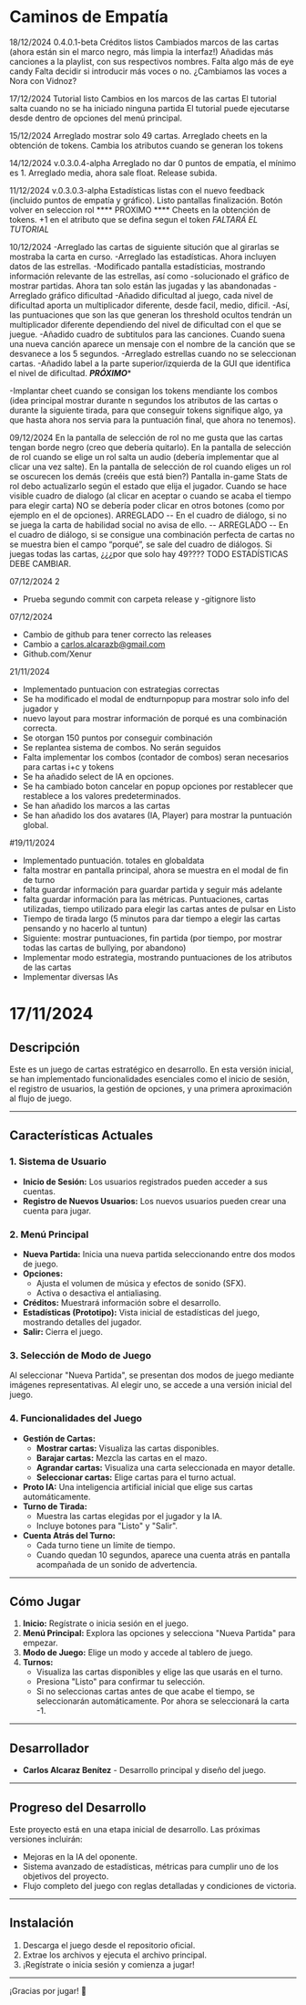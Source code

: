 # **Caminos de Empatía**
18/12/2024
0.4.0.1-beta
Créditos listos
Cambiados marcos de las cartas (ahora están sin el marco negro, más limpia la interfaz!)
Añadidas más canciones a la playlist, con sus respectivos nombres.
Falta algo más de eye candy
Falta decidir si introducir más voces o no. ¿Cambiamos las voces a Nora con Vidnoz?



17/12/2024
Tutorial listo
Cambios en los marcos de las cartas
El tutorial salta cuando no se ha iniciado ninguna partida
El tutorial puede ejecutarse desde dentro de opciones del menú principal.



15/12/2024
Arreglado mostrar solo 49 cartas.
Arreglado cheets en la obtención de tokens. Cambia los atributos cuando se generan los tokens



14/12/2024
v.0.3.0.4-alpha
Arreglado no dar 0 puntos de empatía, el mínimo es 1.
Arreglado media, ahora sale float.
Release subida.

11/12/2024
v.0.3.0.3-alpha
Estadísticas listas con el nuevo feedback (incluido puntos de empatía y gráfico).
Listo pantallas finalización.
Botón volver en seleccion rol
**** PROXIMO ****
Cheets en la obtención de tokens. +1 en el atributo que se defina segun el token
*FALTARÁ EL TUTORIAL*


10/12/2024
-Arreglado las cartas de siguiente situción que al girarlas se mostraba la carta en curso.
-Arreglado las estadísticas. Ahora incluyen datos de las estrellas.
-Modificado pantalla estadísticias, mostrando información relevante de las estrellas, así como
-solucionado el gráfico de mostrar partidas. Ahora tan solo están las jugadas y las abandonadas
-Arreglado gráfico dificultad
-Añadido dificultad al juego, cada nivel de dificultad aporta un multiplicador diferente, desde facil, medio, dificil.
-Así, las puntuaciones que son las que generan los threshold ocultos tendrán un multiplicador diferente
dependiendo del nivel de dificultad con el que se juegue.
-Añadido cuadro de subtitulos para las canciones. Cuando suena una nueva canción aparece un mensaje con el
nombre de la canción que se desvanece a los 5 segundos.
-Arreglado estrellas cuando no se seleccionan cartas.
-Añadido label a la parte superior/izquierda de la GUI que identifica el nivel de dificultad.
*****PRÓXIMO******

-Implantar cheet cuando se consigan los tokens mendiante los combos (idea principal mostrar durante n
segundos los atributos de las cartas o durante la siguiente tirada, para que conseguir tokens signifique
algo, ya que hasta ahora nos servia para la puntuación final, que ahora no tenemos).


09/12/2024
En la pantalla de selección de rol no me gusta que las cartas tengan borde negro (creo que debería quitarlo).
En  la pantalla de selección de rol cuando se elige un rol salta un audio (debería implementar que al clicar una vez salte). 
En la pantalla de selección de rol cuando eliges un rol se oscurecen los demás (creéis que está bien?)
Pantalla in-game
Stats de rol debo actualizarlo según el estado que elija el jugador.
Cuando se hace visible cuadro de dialogo (al clicar en aceptar o cuando se acaba el tiempo para elegir carta) NO se debería poder clicar en otros botones (como por ejemplo en el de opciones).
ARREGLADO -- En el cuadro de diálogo, si no se juega la carta de habilidad social no avisa de ello. -- 
ARREGLADO -- En el cuadro de diálogo, si se consigue una combinación perfecta de cartas no se muestra bien el campo “porqué”, se sale del cuadro de diálogos.
Si juegas todas las cartas, ¿¿¿por que solo hay 49????
TODO ESTADÍSTICAS DEBE CAMBIAR.
 
07/12/2024 2
* Prueba segundo commit con carpeta release y -gitignore listo

07/12/2024
* Cambio de github para tener correcto las releases
* Cambio a carlos.alcarazb@gmail.com
* Github.com/Xenur


21/11/2024
*	Implementado puntuacion con estrategias correctas
*	Se ha modificado el modal de endturnpopup para mostrar solo info del jugador y
*	nuevo layout para mostrar información de porqué es una combinación correcta.
*	Se otorgan 150 puntos por conseguir combinación
*	Se replantea sistema de combos. No serán seguidos
*	Falta implementar los combos (contador de combos) seran necesarios para cartas i+c y tokens
*	Se ha añadido select de IA en opciones. 
*	Se ha cambiado boton cancelar en popup opciones por restablecer que restablece a los valores predeterminados.
*	Se han añadido los marcos a las cartas
*	Se han añadido los dos avatares (IA, Player) para mostrar la puntuación global.



#19/11/2024
*	Implementado puntuación. totales en globaldata
*	falta mostrar en pantalla principal, ahora se muestra en el modal de fin de turno
*	falta guardar información para guardar partida y seguir más adelante
*	falta guardar información para las métricas. Puntuaciones, cartas utilizadas, tiempo utilizado para elegir las cartas 
	antes de pulsar en Listo
*	Tiempo de tirada largo (5 minutos para dar tiempo a elegir las cartas pensando y no hacerlo al tuntun)
*	Siguiente: mostrar puntuaciones, fin partida (por tiempo, por mostrar todas las cartas de bullying, por abandono)
*	Implementar modo estrategia, mostrando puntuaciones de los atributos de las cartas
*	Implementar diversas IAs


# 17/11/2024
## **Descripción**
Este es un juego de cartas estratégico en desarrollo. En esta versión inicial, se han implementado funcionalidades esenciales como el inicio de sesión, el registro de usuarios, la gestión de opciones, y una primera aproximación al flujo de juego.

---

## **Características Actuales**

### **1. Sistema de Usuario**
- **Inicio de Sesión:** Los usuarios registrados pueden acceder a sus cuentas.
- **Registro de Nuevos Usuarios:** Los nuevos usuarios pueden crear una cuenta para jugar.

### **2. Menú Principal**
- **Nueva Partida:** Inicia una nueva partida seleccionando entre dos modos de juego.
- **Opciones:**
  - Ajusta el volumen de música y efectos de sonido (SFX).
  - Activa o desactiva el antialiasing.
- **Créditos:** Muestrará información sobre el desarrollo.
- **Estadísticas (Prototipo):** Vista inicial de estadísticas del juego, mostrando detalles del jugador.
- **Salir:** Cierra el juego.

### **3. Selección de Modo de Juego**
Al seleccionar "Nueva Partida", se presentan dos modos de juego mediante imágenes representativas. Al elegir uno, se accede a una versión inicial del juego.

### **4. Funcionalidades del Juego**
- **Gestión de Cartas:**
  - **Mostrar cartas:** Visualiza las cartas disponibles.
  - **Barajar cartas:** Mezcla las cartas en el mazo.
  - **Agrandar cartas:** Visualiza una carta seleccionada en mayor detalle.
  - **Seleccionar cartas:** Elige cartas para el turno actual.
- **Proto IA:** Una inteligencia artificial inicial que elige sus cartas automáticamente.
- **Turno de Tirada:**
  - Muestra las cartas elegidas por el jugador y la IA.
  - Incluye botones para "Listo" y "Salir".
- **Cuenta Atrás del Turno:**
  - Cada turno tiene un límite de tiempo.
  - Cuando quedan 10 segundos, aparece una cuenta atrás en pantalla acompañada de un sonido de advertencia.

---

## **Cómo Jugar**
1. **Inicio:** Regístrate o inicia sesión en el juego.
2. **Menú Principal:** Explora las opciones y selecciona "Nueva Partida" para empezar.
3. **Modo de Juego:** Elige un modo y accede al tablero de juego.
4. **Turnos:**
   - Visualiza las cartas disponibles y elige las que usarás en el turno.
   - Presiona "Listo" para confirmar tu selección.
   - Si no seleccionas cartas antes de que acabe el tiempo, se seleccionarán automáticamente. Por ahora se seleccionará la carta -1.   

---

## **Desarrollador**
- **Carlos Alcaraz Benítez** - Desarrollo principal y diseño del juego.

---

## **Progreso del Desarrollo**
Este proyecto está en una etapa inicial de desarrollo. Las próximas versiones incluirán:
- Mejoras en la IA del oponente.
- Sistema avanzado de estadísticas, métricas para cumplir uno de los objetivos del proyecto.
- Flujo completo del juego con reglas detalladas y condiciones de victoria.

---

## **Instalación**
1. Descarga el juego desde el repositorio oficial.
2. Extrae los archivos y ejecuta el archivo principal.
3. ¡Regístrate o inicia sesión y comienza a jugar!

---

¡Gracias por jugar! 🚀
